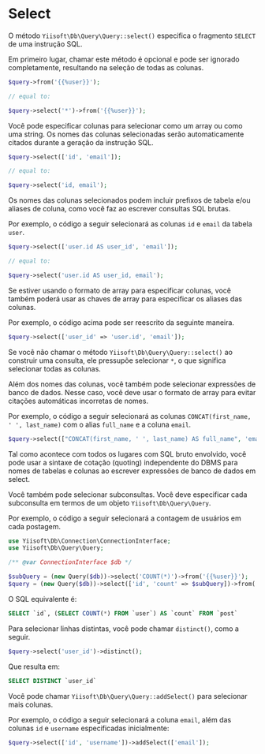 # Select

O método `Yiisoft\Db\Query\Query::select()` especifica o fragmento `SELECT` de uma instrução SQL.

Em primeiro lugar, chamar este método é opcional e pode ser ignorado completamente, resultando na seleção de todas as colunas.

```php
$query->from('{{%user}}');

// equal to:

$query->select('*')->from('{{%user}}');
```

Você pode especificar colunas para selecionar como um array ou como uma string.
Os nomes das colunas selecionadas serão automaticamente citados durante a geração da instrução SQL.

```php
$query->select(['id', 'email']);

// equal to:

$query->select('id, email');
```

Os nomes das colunas selecionados podem incluir prefixos de tabela e/ou aliases de coluna, como você faz ao escrever consultas SQL brutas.

Por exemplo, o código a seguir selecionará as colunas `id` e `email` da tabela `user`.

```php
$query->select(['user.id AS user_id', 'email']);

// equal to:

$query->select('user.id AS user_id, email');
```

Se estiver usando o formato de array para especificar colunas, você também poderá usar as chaves de array para especificar os aliases das colunas.

Por exemplo, o código acima pode ser reescrito da seguinte maneira.

```php
$query->select(['user_id' => 'user.id', 'email']);
```

Se você não chamar o método `Yiisoft\Db\Query\Query::select()` ao construir uma consulta,
ele pressupõe selecionar `*`, o que significa selecionar todas as colunas.

Além dos nomes das colunas, você também pode selecionar expressões de banco de dados.
Nesse caso, você deve usar o formato de array para evitar citações automáticas incorretas de nomes.

Por exemplo, o código a seguir selecionará as colunas `CONCAT(first_name, ' ', last_name)` com o alias `full_name`
e a coluna `email`.

```php
$query->select(["CONCAT(first_name, ' ', last_name) AS full_name", 'email']); 
```

Tal como acontece com todos os lugares com SQL bruto envolvido,
você pode usar a sintaxe de cotação (quoting) independente do DBMS para nomes de tabelas e colunas ao escrever expressões de banco de dados em select.

Você também pode selecionar subconsultas. Você deve especificar cada subconsulta em termos de um objeto `Yiisoft\Db\Query\Query`.

Por exemplo, o código a seguir selecionará a contagem de usuários em cada postagem.

```php
use Yiisoft\Db\Connection\ConnectionInterface;
use Yiisoft\Db\Query\Query;

/** @var ConnectionInterface $db */

$subQuery = (new Query($db))->select('COUNT(*)')->from('{{%user}}');
$query = (new Query($db))->select(['id', 'count' => $subQuery])->from('{{%post}}');
```

O SQL equivalente é:

```sql
SELECT `id`, (SELECT COUNT(*) FROM `user`) AS `count` FROM `post`
```

Para selecionar linhas distintas, você pode chamar `distinct()`, como a seguir.

```php
$query->select('user_id')->distinct();
```

Que resulta em:

```sql
SELECT DISTINCT `user_id`
```

Você pode chamar `Yiisoft\Db\Query\Query::addSelect()` para selecionar mais colunas.

Por exemplo, o código a seguir selecionará a coluna `email`, além das colunas `id` e `username` especificadas
inicialmente:

```php
$query->select(['id', 'username'])->addSelect(['email']);
```
